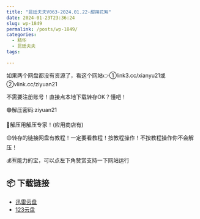 ```yaml
---
title: "昆廷夫夫V063-2024.01.22-甜辣花絮"
date: 2024-01-23T23:36:24
slug: wp-1849
permalink: /posts/wp-1849/
categories:
  - 精华
  - 昆廷夫夫
tags:

---
```


如果两个网盘都没有资源了，看这个网站👉①link3.cc/xianyu21或②vlink.cc/ziyuan21

不需要注册账号！直接点本地下载转存OK？懂吧！

🟢解压密码:ziyuan21

🔵解压用解压专家！(应用商店有)

🟡转存的链接网盘有教程！一定要看教程！按教程操作！不按教程操作你不会解压！

💰🈶能力的宝，可以点左下角赞赏支持一下网站运行

## 📦 下载链接
- [迅雷云盘](https://blziyuan21.com/pay-download/1849?key=5bc596651b&down_id=0)
- [123云盘](https://blziyuan21.com/pay-download/1849?key=5bc596651b&down_id=1)

